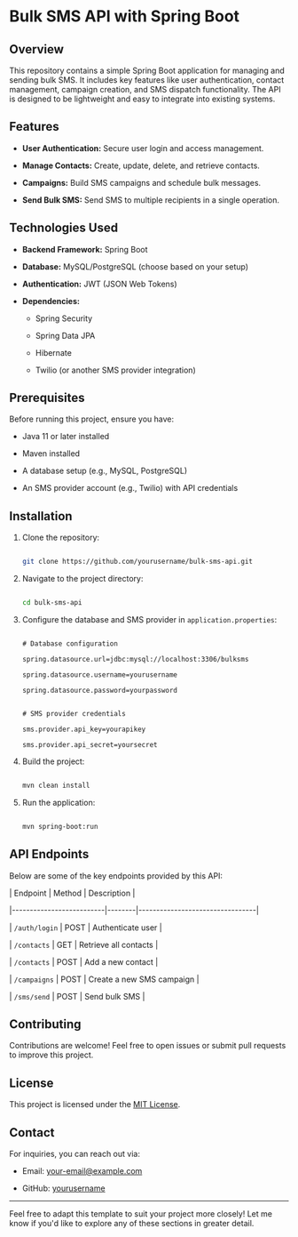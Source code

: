 # Bulk SMS API with Spring Boot


## Overview

This repository contains a simple Spring Boot application for managing and sending bulk SMS. It includes key features like user authentication, contact management, campaign creation, and SMS dispatch functionality. The API is designed to be lightweight and easy to integrate into existing systems.


## Features

- **User Authentication:** Secure user login and access management.

- **Manage Contacts:** Create, update, delete, and retrieve contacts.

- **Campaigns:** Build SMS campaigns and schedule bulk messages.

- **Send Bulk SMS:** Send SMS to multiple recipients in a single operation.


## Technologies Used

- **Backend Framework:** Spring Boot

- **Database:** MySQL/PostgreSQL (choose based on your setup)

- **Authentication:** JWT (JSON Web Tokens)

- **Dependencies:**

  - Spring Security

  - Spring Data JPA

  - Hibernate

  - Twilio (or another SMS provider integration)


## Prerequisites

Before running this project, ensure you have:

- Java 11 or later installed

- Maven installed

- A database setup (e.g., MySQL, PostgreSQL)

- An SMS provider account (e.g., Twilio) with API credentials


## Installation

1. Clone the repository:

   ```bash

   git clone https://github.com/yourusername/bulk-sms-api.git

   ```

2. Navigate to the project directory:

   ```bash

   cd bulk-sms-api

   ```

3. Configure the database and SMS provider in `application.properties`:

   ```properties

   # Database configuration

   spring.datasource.url=jdbc:mysql://localhost:3306/bulksms

   spring.datasource.username=yourusername

   spring.datasource.password=yourpassword


   # SMS provider credentials

   sms.provider.api_key=yourapikey

   sms.provider.api_secret=yoursecret

   ```


4. Build the project:

   ```bash

   mvn clean install

   ```


5. Run the application:

   ```bash

   mvn spring-boot:run

   ```


## API Endpoints

Below are some of the key endpoints provided by this API:


| Endpoint                 | Method | Description                     |

|--------------------------|--------|---------------------------------|

| `/auth/login`            | POST   | Authenticate user              |

| `/contacts`              | GET    | Retrieve all contacts          |

| `/contacts`              | POST   | Add a new contact              |

| `/campaigns`             | POST   | Create a new SMS campaign       |

| `/sms/send`              | POST   | Send bulk SMS                  |


## Contributing

Contributions are welcome! Feel free to open issues or submit pull requests to improve this project.


## License

This project is licensed under the [MIT License](LICENSE).


## Contact

For inquiries, you can reach out via:

- Email: your-email@example.com

- GitHub: [yourusername](https://github.com/yourusername)


---


Feel free to adapt this template to suit your project more closely! Let me know if you'd like to explore any of these sections in greater detail.
